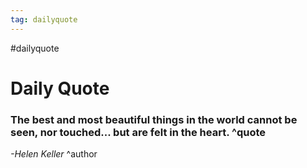```yaml
---
tag: dailyquote
---
```


#dailyquote

# Daily Quote

### The best and most beautiful things in the world cannot be seen, nor touched... but are felt in the heart. ^quote
*-Helen Keller* ^author
